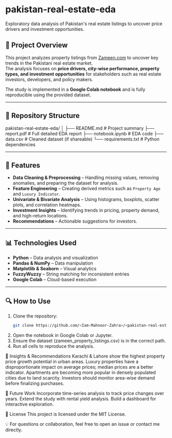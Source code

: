 # pakistan-real-estate-eda
Exploratory data analysis of Pakistan's real estate listings to uncover price drivers and investment opportunities.

## 📌 Project Overview
This project analyzes property listings from [Zameen.com](https://www.zameen.com) to uncover key trends in the Pakistani real estate market.  
The analysis focuses on **price drivers, city-wise performance, property types, and investment opportunities** for stakeholders such as real estate investors, developers, and policy makers.

The study is implemented in a **Google Colab notebook** and is fully reproducible using the provided dataset.

---

## 📂 Repository Structure
pakistan-real-estate-eda/
│
├── README.md          # Project summary
├── report.pdf         # Full detailed EDA report
├── notebook.ipynb     # EDA code
├── data.csv           # Cleaned dataset (if shareable)
└── requirements.txt   # Python dependencies


---

## 🚀 Features
- **Data Cleaning & Preprocessing** – Handling missing values, removing anomalies, and preparing the dataset for analysis.
- **Feature Engineering** – Creating derived metrics such as `Property Age` and `Luxury Indicator`.
- **Univariate & Bivariate Analysis** – Using histograms, boxplots, scatter plots, and correlation heatmaps.
- **Investment Insights** – Identifying trends in pricing, property demand, and high-return locations.
- **Recommendations** – Actionable suggestions for investors.

---

## 📊 Technologies Used
- **Python** – Data analysis and visualization
- **Pandas & NumPy** – Data manipulation
- **Matplotlib & Seaborn** – Visual analytics
- **FuzzyWuzzy** – String matching for inconsistent entries
- **Google Colab** – Cloud-based execution

---

## 🔍 How to Use
1. Clone the repository:
   ```bash
   git clone https://github.com/<Iam-Mahnoor-Zahra>/<pakistan-real-estate-eda>.git
   
2. Open the notebook in Google Colab or Jupyter.
3. Ensure the dataset (zameen_property_listings.csv) is in the correct path.
4. Run all cells to reproduce the analysis.
   

📌 Insights & Recommendations
    Karachi & Lahore show the highest property price growth potential in urban areas.
    Luxury properties have a disproportionate impact on average prices; median prices are a better indicator.
    Apartments are becoming more popular in densely populated cities due to land scarcity.
    Investors should monitor area-wise demand before finalizing purchases.

📅 Future Work
    Incorporate time-series analysis to track price changes over years.
    Extend the study with rental yield analysis.
    Build a dashboard for interactive exploration.

📜 License
    This project is licensed under the MIT License.

💡 For questions or collaboration, feel free to open an issue or contact me directly.


